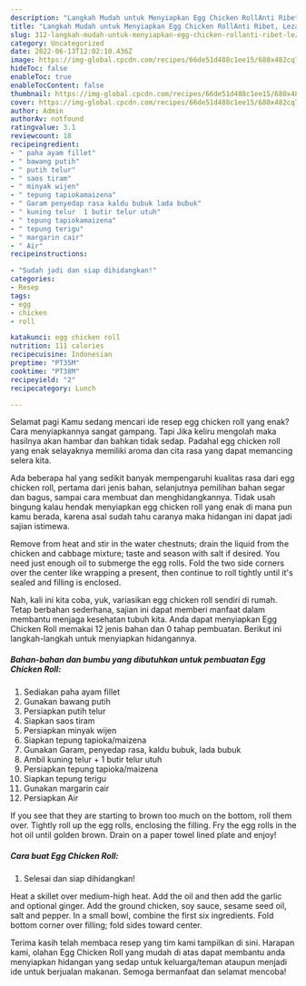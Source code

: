 ```yaml
---
description: "Langkah Mudah untuk Menyiapkan Egg Chicken RollAnti Ribet, Lezat"
title: "Langkah Mudah untuk Menyiapkan Egg Chicken RollAnti Ribet, Lezat"
slug: 312-langkah-mudah-untuk-menyiapkan-egg-chicken-rollanti-ribet-lezat
category: Uncategorized
date: 2022-06-13T12:02:10.436Z
image: https://img-global.cpcdn.com/recipes/66de51d488c1ee15/680x482cq70/egg-chicken-roll-foto-resep-utama.jpg
hideToc: false
enableToc: true
enableTocContent: false
thumbnail: https://img-global.cpcdn.com/recipes/66de51d488c1ee15/680x482cq70/egg-chicken-roll-foto-resep-utama.jpg
cover: https://img-global.cpcdn.com/recipes/66de51d488c1ee15/680x482cq70/egg-chicken-roll-foto-resep-utama.jpg
author: Admin
authorAv: notfound
ratingvalue: 3.1
reviewcount: 18
recipeingredient:
- " paha ayam fillet"
- " bawang putih"
- " putih telur"
- " saos tiram"
- " minyak wijen"
- " tepung tapiokamaizena"
- " Garam penyedap rasa kaldu bubuk lada bubuk"
- " kuning telur  1 butir telur utuh"
- " tepung tapiokamaizena"
- " tepung terigu"
- " margarin cair"
- " Air"
recipeinstructions:

- "Sudah jadi dan siap dihidangkan!"
categories:
- Resep
tags:
- egg
- chicken
- roll

katakunci: egg chicken roll 
nutrition: 111 calories
recipecuisine: Indonesian
preptime: "PT35M"
cooktime: "PT38M"
recipeyield: "2"
recipecategory: Lunch

---
```



Selamat pagi Kamu sedang mencari ide resep egg chicken roll yang enak? Cara menyiapkannya sangat gampang. Tapi Jika keliru mengolah maka hasilnya akan hambar dan bahkan tidak sedap. Padahal egg chicken roll yang enak selayaknya memiliki aroma dan cita rasa yang dapat memancing selera kita.


Ada beberapa hal yang sedikit banyak mempengaruhi kualitas rasa dari egg chicken roll, pertama dari jenis bahan, selanjutnya pemilihan bahan segar dan bagus, sampai cara membuat dan menghidangkannya. Tidak usah bingung kalau hendak menyiapkan egg chicken roll yang enak di mana pun kamu berada, karena asal sudah tahu caranya maka hidangan ini dapat jadi sajian istimewa.

Remove from heat and stir in the water chestnuts; drain the liquid from the chicken and cabbage mixture; taste and season with salt if desired. You need just enough oil to submerge the egg rolls. Fold the two side corners over the center like wrapping a present, then continue to roll tightly until it&#39;s sealed and filling is enclosed.


Nah, kali ini kita coba, yuk, variasikan egg chicken roll sendiri di rumah. Tetap berbahan sederhana, sajian ini dapat memberi manfaat dalam membantu menjaga kesehatan tubuh kita. Anda dapat menyiapkan Egg Chicken Roll memakai 12 jenis bahan dan 0 tahap pembuatan. Berikut ini langkah-langkah untuk menyiapkan hidangannya.

<!--inarticleads1-->

##### Bahan-bahan dan bumbu yang dibutuhkan untuk pembuatan Egg Chicken Roll:

1. Sediakan  paha ayam fillet
1. Gunakan  bawang putih
1. Persiapkan  putih telur
1. Siapkan  saos tiram
1. Persiapkan  minyak wijen
1. Siapkan  tepung tapioka/maizena
1. Gunakan  Garam, penyedap rasa, kaldu bubuk, lada bubuk
1. Ambil  kuning telur + 1 butir telur utuh
1. Persiapkan  tepung tapioka/maizena
1. Siapkan  tepung terigu
1. Gunakan  margarin cair
1. Persiapkan  Air


If you see that they are starting to brown too much on the bottom, roll them over. Tightly roll up the egg rolls, enclosing the filling. Fry the egg rolls in the hot oil until golden brown. Drain on a paper towel lined plate and enjoy! 

<!--inarticleads2-->

##### Cara buat Egg Chicken Roll:


1. Selesai dan siap dihidangkan!

Heat a skillet over medium-high heat. Add the oil and then add the garlic and optional ginger. Add the ground chicken, soy sauce, sesame seed oil, salt and pepper. In a small bowl, combine the first six ingredients. Fold bottom corner over filling; fold sides toward center. 

Terima kasih telah membaca resep yang tim kami tampilkan di sini. Harapan kami, olahan Egg Chicken Roll yang mudah di atas dapat membantu anda menyiapkan hidangan yang sedap untuk keluarga/teman ataupun menjadi ide untuk berjualan makanan. Semoga bermanfaat dan selamat mencoba!
